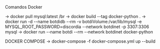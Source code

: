 Comandos Docker

-> docker pull mysql:latest /br
-> docker build --tag docker-python .
-> docker run -d --name botdidb --rm -v botdiVolume:/var/lib/mysql -e MYSQL_ROOT_PASSWORD=discordia --network botdinet -p 3307:3306 mysql
-> docker run --name botdi --rm --network botdinet docker-python

DOCKER COMPOSE
-> docker-compose -f docker-compose.yml up --build


